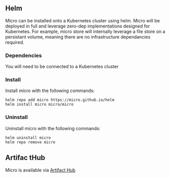 ## Helm

Micro can be installed onto a Kubernetes cluster using helm. Micro will be deployed in full and leverage zero-dep implementations designed for Kubernetes. For example, micro store will internally leverage a file store on a persistant volume, meaning there are no infrastructure dependancies required.

### Dependencies

You will need to be connected to a Kubernetes cluster

### Install

Install micro with the following commands:

```shell
helm repo add micro https://micro.github.io/helm
helm install micro micro/micro
```

### Uninstall

Uninstall micro with the following commands:

```shell
helm uninstall micro
helm repo remove micro
```

## Artifac tHub

Micro is available via [Artifact Hub](https://artifacthub.io/packages/helm/micro/micro)
